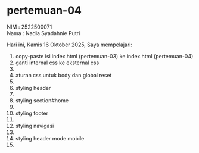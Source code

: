 # pertemuan-04

NIM : 2522500071<br>
Nama : Nadia Syadahnie Putri<br>

Hari ini, Kamis 16 Oktober 2025, Saya mempelajari:
<ol>
    <li>copy-paste isi index.html (pertemuan-03) ke index.html (pertemuan-04)</li>
    <li>ganti internal css ke eksternal css<li>
    <li>aturan css untuk body dan global reset<li>
    <li>styling header<li>
    <li>styling section#home<li>
    <li>styling footer<li>
    <li>styling navigasi<li>
    <li>styling header mode mobile<li>
</ol>